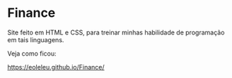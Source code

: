 # Finance
 Site feito em HTML e CSS, para treinar minhas habilidade de programação em tais linguagens.
 
 Veja como ficou:
 
 https://eoleleu.github.io/Finance/
